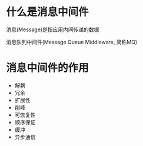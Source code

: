 # 什么是消息中间件

消息(Message)是指应用内间传递的数据

消息队列中间件(Message Queue Middleware, 简称MQ)
# 消息中间件的作用

- 解耦
- 冗余
- 扩展性
- 削峰
- 可恢复性
- 顺序保证
- 缓冲
- 异步通信
